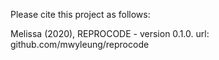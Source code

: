 Please cite this project as follows:

Melissa (2020),  REPROCODE - version 0.1.0. url: github.com/mwyleung/reprocode
